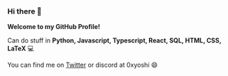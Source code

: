 ### Hi there 👋

**Welcome to my GitHub Profile!**

Can do stuff in **Python, Javascript, Typescript, React, SQL, HTML, CSS, LaTeX** 💻

You can find me on [Twitter](https://twitter.com/0xyoshii) or discord at 0xyoshi 😄


